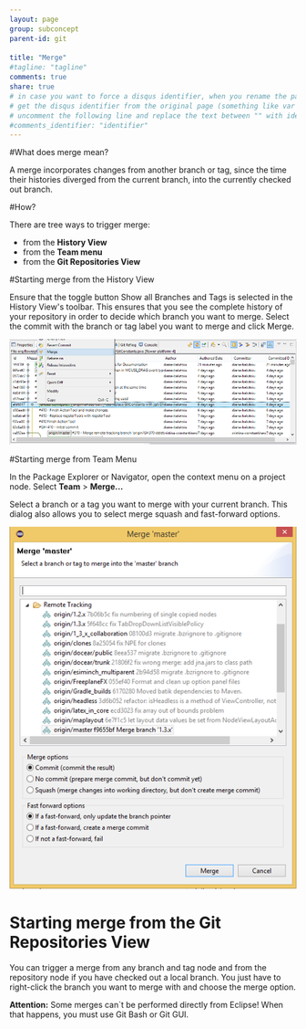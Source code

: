 ```yaml
---
layout: page
group: subconcept
parent-id: git

title: "Merge"
#tagline: "tagline"
comments: true
share: true
# in case you want to force a disqus identifier, when you rename the page
# get the disqus identifier from the original page (something like var disqus_identifier = 'ident';),
# uncomment the following line and replace the text between "" with ident
#comments_identifier: "identifier"
---
```


#What does merge mean?

A <span class="label label-info">merge</span> incorporates changes from another branch or tag, since the time their histories diverged from the current branch, into the currently checked out branch.

#How?

There are tree ways to trigger merge:

<ul>
	<li>from the <strong>History View</strong> </li>
	<li>from the <strong>Team menu</strong> </li>
	<li>from the <strong>Git Repositories View</strong> </li>
</ul>

<!-- more -->

#Starting merge from the History View 


Ensure that the toggle button <span class="label label-info">Show all Branches and Tags</span> is selected in the History View's toolbar. This ensures that you see the complete history of your repository in order to decide which branch you want to merge. Select the commit with the branch or tag label you want to merge and click  <span class="label label-info">Merge</span>.

<img class="img-thumbnail center-block" src="merge/merge-from-history.png"/>
 
#Starting merge from Team Menu


In the Package Explorer or Navigator, open the context menu on a project node. Select **Team** > **Merge...**

Select a branch or a tag you want to merge with your current branch. This dialog also allows you to select merge squash and fast-forward options.

<img class="img-thumbnail center-block" src="merge/merge-1.png"/>

# Starting merge from the Git Repositories View


You can trigger a merge from any branch and tag node and from the repository node if you have checked out a local branch. You just have to right-click the branch you want to merge with and choose the merge option.


<div class="alert alert-danger"><strong>Attention:</strong> Some merges can`t be performed directly from Eclipse! When that happens, you must use <span class="label label-danger">Git Bash</span> or <span class="label label-danger">Git GUI</span>.</div>

